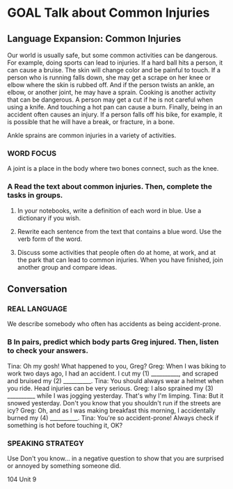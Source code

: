# GOAL Talk about Common Injuries

## Language Expansion: Common Injuries

Our world is usually safe, but some common activities can be dangerous. For example, doing sports can lead to injuries. If a hard ball hits a person, it can cause a bruise. The skin will change color and be painful to touch. If a person who is running falls down, she may get a scrape on her knee or elbow where the skin is rubbed off. And if the person twists an ankle, an elbow, or another joint, he may have a sprain. Cooking is another activity that can be dangerous. A person may get a cut if he is not careful when using a knife. And touching a hot pan can cause a burn. Finally, being in an accident often causes an injury. If a person falls off his bike, for example, it is possible that he will have a break, or fracture, in a bone.

Ankle sprains are common injuries in a variety of activities.

### WORD FOCUS
A joint is a place in the body where two bones connect, such as the knee.

### A Read the text about common injuries. Then, complete the tasks in groups.

1. In your notebooks, write a definition of each word in blue. Use a dictionary if you wish.

2. Rewrite each sentence from the text that contains a blue word. Use the verb form of the word.

3. Discuss some activities that people often do at home, at work, and at the park that can lead to common injuries. When you have finished, join another group and compare ideas.

## Conversation

### REAL LANGUAGE
We describe somebody who often has accidents as being accident-prone.

### B In pairs, predict which body parts Greg injured. Then, listen to check your answers.

Tina: Oh my gosh! What happened to you, Greg?
Greg: When I was biking to work two days ago, I had an accident. I cut my (1) __________, and scraped and bruised my (2) __________.
Tina: You should always wear a helmet when you ride. Head injuries can be very serious.
Greg: I also sprained my (3) __________ while I was jogging yesterday. That's why I'm limping.
Tina: But it snowed yesterday. Don't you know that you shouldn't run if the streets are icy?
Greg: Oh, and as I was making breakfast this morning, I accidentally burned my (4) __________.
Tina: You're so accident-prone! Always check if something is hot before touching it, OK?

### SPEAKING STRATEGY
Use Don't you know... in a negative question to show that you are surprised or annoyed by something someone did.

104 Unit 9